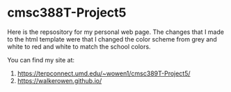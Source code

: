 # cmsc388T-Project5

Here is the repsository for my personal web page. The changes that I made to the html template were that I changed the color scheme from grey and white to red and white to match the school colors.

You can find my site at:
1) https://terpconnect.umd.edu/~wowen1/cmsc389T-Project5/
2) https://walkerowen.github.io/


